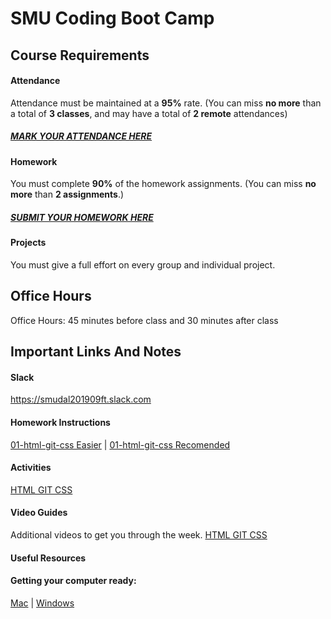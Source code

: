 # SMU Coding Boot Camp

## Course Requirements

#### Attendance

Attendance must be maintained at a **95%** rate. (You can miss **no more** than a total of **3 classes**, and may have a total of **2 remote** attendances)

##### [MARK YOUR ATTENDANCE HERE](http://bootcampspot.com)

#### Homework

You must complete **90%** of the homework assignments. (You can miss **no more** than **2 assignments**.)

##### [SUBMIT YOUR HOMEWORK HERE](http://bootcampspot.com)

#### Projects

You must give a full effort on every group and individual project.

## Office Hours

Office Hours: 45 minutes before class and 30 minutes after class

## Important Links And Notes

#### Slack

https://smudal201909ft.slack.com

#### Homework Instructions

[01-html-git-css Easier](/01-html-git-css/02-Homework/Instructions/easier-homework-assignment.md) | [01-html-git-css Recomended](/01-html-git-css/02-Homework/Instructions/recommended-homework-assignment.md) 

#### Activities

[HTML GIT CSS](/01-html-git-css/01-Activities)

#### Video Guides

Additional videos to get you through the week.
[HTML GIT CSS](/01-html-git-css/VideoGuide.md) 

#### Useful Resources

#### Getting your computer ready:
[Mac](https://coding-bootcamp-fsf-prework.readthedocs-hosted.com/en/latest/modules/assignment5_mac/)  | [Windows](https://coding-bootcamp-fsf-prework.readthedocs-hosted.com/en/latest/modules/assignment5_win/)
